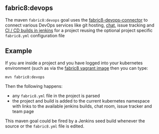 ## fabric8:devops

The maven `fabric8:devops` goal uses the [fabric8-devops-connector](https://github.com/fabric8io/fabric8/tree/master/components/fabric8-devops-connector) to connect various DevOps services like git hosting, [chat](chat.html), issue tracking and [CI / CD builds in jenkins](cdelivery.html) for a project reusing the optional project specific `fabric8.yml` configuration file

## Example

If you are inside a project and you have logged into your kubernetes environment (such as via the [fabric8 vagrant image](getStarted/vagrant.html) then you can type:

```
mvn fabric8:devops
```

Then the following happens:

* any `fabric8.yml` file in the project is parsed
* the project and build is added to the current kubernetes namespace with links to the available jenkins builds, chat room, issue tracker and team page

This maven goal could be fired by a Jenkins seed build whenever the source or the `fabric8.yml` file is edited.